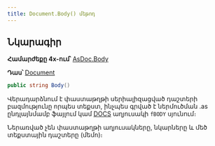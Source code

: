 ```yaml
---
title: Document.Body() մեթոդ
---
```


## Նկարագիր

**Համարժեքը 4x-ում՝** [AsDoc.Body](https://armsoft.github.io/as4x-docs/HTM/ProgrGuide/Functions/ASDOC/Body.html)

**Դաս՝** [Document](../document.md)

```c#
public string Body()
```

Վերադարձնում է փաստաթղթի սերիալիզացված դաշտերի բազմությունը որպես տեքստ, ինչպես գրված է ներմուծման .as ընդլայնմամբ ֆայլում կամ [DOCS](https://armsoft.github.io/as4x-docs/HTM/ProgrGuide/Database/Docs.html) աղյուսակի `fBODY` սյունում։

Ներառված չեն փաստաթղթի աղյուսակները, նկարները և մեծ տեքստային դաշտերը (մեմո)։

